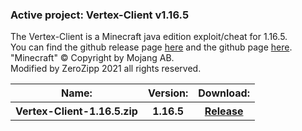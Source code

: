 <h3>Active project: Vertex-Client v1.16.5</h3>
The Vertex-Client is a Minecraft java edition exploit/cheat for 1.16.5.<br>
You can find the github release page <a class="link" href="https://github.com/ZeroZipp/Vetex-Client/releases">here</a> and the github page <a class="link" href="https://github.com/ZeroZipp/Vetex-Client">here</a>.<br>
"Minecraft" © Copyright by Mojang AB.<br>
Modified by ZeroZipp 2021 all rights reserved.<br>
<table style="top: 150px; width: 500px" class="downloads">
  <tr>
    <th class="list">Name:</th>
    <th class="list">Version:</th>
    <th class="list">Download:</th>
  </tr>
  <tr>
    <th class="list">Vertex-Client-1.16.5.zip</th>
    <th class="list">1.16.5</th>
    <th class="list"><a href="./client.html" class="a">Release</a></th>
  </tr>
</table>
